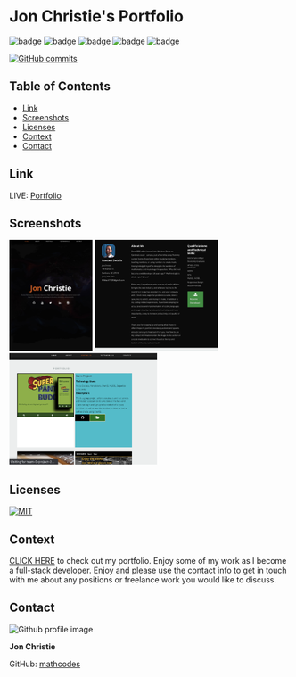 # Jon Christie's Portfolio

![badge](https://img.shields.io/badge/Skill-HTML-orange) ![badge](https://img.shields.io/badge/Skill-CSS-blue) ![badge](https://img.shields.io/badge/Skill-JS-yellow) ![badge](https://img.shields.io/badge/Skill-nodejs-green) ![badge](https://img.shields.io/badge/Skill-React-darkblue) 

[![GitHub commits](https://img.shields.io/github/commits-since/mathcodes/jonchristieportfolio/v2.0.2.svg)](https://GitHub.com/mathcodes/jonchristieportfolio/commit/) 

## Table of Contents
  - [Link](#link)   
  - [Screenshots](#screenshots)
  - [Licenses](#licenses)
  - [Context](#context)
  - [Contact](#contact)
  
## Link
LIVE: [Portfolio](https://mathcodes.github.io/jcp2.0.1/)

## Screenshots
<img src ="https://github.com/mathcodes/Resources/blob/master/img/port1.png" alt="PortfolioShot1" width="auto" height="200px" /> <img src ="https://github.com/mathcodes/Resources/blob/master/img/Port2.png" alt="PortfolioShot1" width="auto" height="200px" /> <img src ="https://github.com/mathcodes/Resources/blob/master/img/Port3.png" alt="PortfolioShot1" width="auto" height="200px" />

## Licenses
<a href="https://opensource.org/licenses/MIT">
<img src="https://img.shields.io/badge/License-MIT-green" alt="MIT"></a>

## Context
[CLICK HERE](https://mathcodes.github.io/jcp2.0.1/) to check out my portfolio. Enjoy some of my work as I become a full-stack developer. Enjoy and please use the contact info to get in touch with me about any positions or freelance work you would like to discuss. 

## Contact
<img src ="https://avatars0.githubusercontent.com/u/17928947?v=4" alt="Github profile image" width="80px" height="80px" />

__Jon Christie__ 

GitHub: [mathcodes](https://github.com/mathcodes) 
